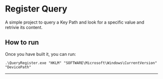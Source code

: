 # Register Query

A simple project to query a Key Path and look for a specific value and retrivie its content.

## How to run

Once you have built it, you can run:

```
.\QueryRegister.exe "HKLM" "SOFTWARE\Microsoft\Windows\CurrentVersion" "DevicePath"
```

***
